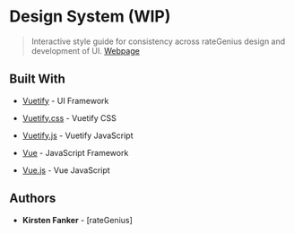 # Design System (WIP)
> Interactive style guide for consistency across rateGenius design and development of UI.
> [Webpage](http://kfanker.github.io/rg-design-system/)

## Built With

* [Vuetify](https://vuetifyjs.com/) - UI Framework
* [Vuetify.css](https://unpkg.com/vuetify/dist/vuetify.min.css) - Vuetify CSS
* [Vuetify.js](https://unpkg.com/vuetify/dist/vuetify.js) - Vuetify JavaScript

* [Vue](https://vuejs.org/) - JavaScript Framework
* [Vue.js](https://unpkg.com/vue/dist/vue.js) - Vue JavaScript

## Authors

* **Kirsten Fanker** - [rateGenius]
